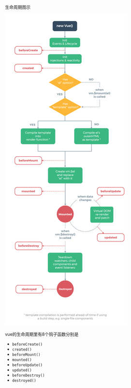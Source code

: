 生命周期图示

![Vue生命周期](/jinus/img/20191115.png)

vue的生命周期里有8个钩子函数分别是

 - `beforeCreate()`
 - `created()`
 - `beforeMount()`
 - `mounted()`
 - `beforeUpdate()`
 - `updated()`
 - `beforeDestroy()`
 - `destroyed()`
